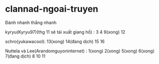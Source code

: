 # clannad-ngoai-truyen
Đánh nhanh thắng nhanh


kyryu(Kyryu97)(thg 11 sẽ tái xuất giang hồ) :  3 4 9(xong) 12

schro(yukawacool): 13(xong) 14(đang dịch) 15 16

Nuttela và Lee(Arandomguyoninternet) : 1(xong) 2(xong) 5(xong) 6(xong) 7(đang dịch) 8 10 11
